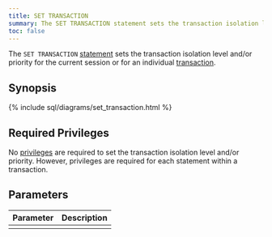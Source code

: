 ```yaml
---
title: SET TRANSACTION
summary: The SET TRANSACTION statement sets the transaction isolation level and/or priority for the current session or for an individual transaction.
toc: false
---
```


The `SET TRANSACTION` [statement](sql-statements.html) sets the transaction isolation level and/or priority for the current session or for an individual [transaction](transactions.html).

<div id="toc"></div>

## Synopsis

{% include sql/diagrams/set_transaction.html %}

## Required Privileges

No [privileges](privileges.html) are required to set the transaction isolation level and/or priority. However, privileges are required for each statement within a transaction.

## Parameters

| Parameter | Description |
|-----------|-------------|
|  |  |


